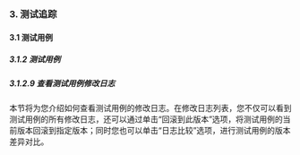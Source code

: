 ### 3. 测试追踪

#### 3.1 测试用例

##### 3.1.2 测试用例

##### 3.1.2.9 查看测试用例修改日志

本节将为您介绍如何查看测试用例的修改日志。在修改日志列表，您不仅可以看到测试用例的所有修改日志，还可以通过单击“回滚到此版本”选项，将测试用例的当前版本回滚到指定版本；同时您也可以单击“日志比较”选项，进行测试用例的版本差异对比。
